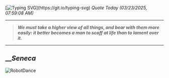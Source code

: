[![Typing SVG](https://readme-typing-svg.herokuapp.com?font=Press+Start+2P&color=C2F784&size=35&width=900&height=100&lines=Hello+World%2C+I'm+Hung+!)](https://git.io/typing-svg) 
_Quote Today (03/23/2025, 07:59:08 AM)_
___
>**_We must take a higher view of all things, and bear with them more easily: it better becomes a man to scoff at life than to lament over it._**
___

## __**_Seneca_**

![RobotDance](src/assets/images/robot-dancing-dribble.gif?style=center)
